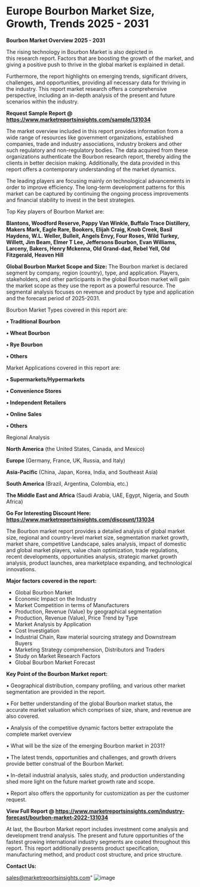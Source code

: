 # Europe Bourbon Market Size, Growth, Trends 2025 - 2031

<Strong> Bourbon Market Overview 2025 - 2031</strong>

The rising technology in Bourbon Market is also depicted in this research report. Factors that are boosting the growth of the market, and giving a positive push to thrive in the global market is explained in detail.

Furthermore, the report highlights on emerging trends, significant drivers, challenges, and opportunities, providing all necessary data for thriving in the industry. This report market research offers a comprehensive perspective, including an in-depth analysis of the present and future scenarios within the industry.

<strong>Request Sample Report @ <a href=https://www.marketreportsinsights.com/sample/131034>https://www.marketreportsinsights.com/sample/131034</a></strong>

The market overview included in this report provides information from a wide range of resources like government organizations, established companies, trade and industry associations, industry brokers and other such regulatory and non-regulatory bodies. The data acquired from these organizations authenticate the Bourbon research report, thereby aiding the clients in better decision making. Additionally, the data provided in this report offers a contemporary understanding of the market dynamics.

The leading players are focusing mainly on technological advancements in order to improve efficiency. The long-term development patterns for this market can be captured by continuing the ongoing process improvements and financial stability to invest in the best strategies.

Top Key players of Bourbon Market are:

<strong>Blantons, Woodford Reserve, Pappy Van Winkle, Buffalo Trace Distillery, Makers Mark, Eagle Rare, Bookers, Elijah Craig, Knob Creek, Basil Haydens, W.L. Weller, Bulleit, Angels Envy, Four Roses, Wild Turkey, Willett, Jim Beam, Elmer T Lee, Jeffersons Bourbon, Evan Williams, Larceny, Bakers, Henry Mckenna, Old Grand-dad, Rebel Yell, Old Fitzgerald, Heaven Hill</strong>

<strong><b>Global Bourbon Market Scope and Size:</b></strong>
The Bourbon market is declared segment by company, region (country), type, and application. Players, stakeholders, and other participants in the global Bourbon market will gain the market scope as they use the report as a powerful resource. The segmental analysis focuses on revenue and product by type and application and the forecast period of 2025-2031.

Bourbon Market Types covered in this report are:

<strong>• Traditional Bourbon

• Wheat Bourbon

• Rye Bourbon

• Others</strong>

Market Applications covered in this report are:

<strong>• Supermarkets/Hypermarkets

• Convenience Stores

• Independent Retailers

• Online Sales

• Others</strong> 

Regional Analysis

<strong>North America</strong> (the United States, Canada, and Mexico)

<strong>Europe</strong> (Germany, France, UK, Russia, and Italy)

<strong>Asia-Pacific</strong> (China, Japan, Korea, India, and Southeast Asia)

<strong>South America</strong> (Brazil, Argentina, Colombia, etc.)

<strong>The Middle East and Africa</strong> (Saudi Arabia, UAE, Egypt, Nigeria, and South Africa)

<strong>Go For Interesting Discount Here: <a href=https://www.marketreportsinsights.com/discount/131034>https://www.marketreportsinsights.com/discount/131034</a></strong>

The Bourbon market report provides a detailed analysis of global market size, regional and country-level market size, segmentation market growth, market share, competitive Landscape, sales analysis, impact of domestic and global market players, value chain optimization, trade regulations, recent developments, opportunities analysis, strategic market growth analysis, product launches, area marketplace expanding, and technological innovations.

<strong><b>Major factors covered in the report:</b></strong>
<ul>
  <li>Global Bourbon Market </li>
  <li>Economic Impact on the Industry</li>
  <li>Market Competition in terms of Manufacturers</li>
  <li>Production, Revenue (Value) by geographical segmentation</li>
  <li>Production, Revenue (Value), Price Trend by Type</li>
  <li>Market Analysis by Application</li>
  <li>Cost Investigation</li>
  <li>Industrial Chain, Raw material sourcing strategy and Downstream Buyers</li>
  <li>Marketing Strategy comprehension, Distributors and Traders</li>
  <li>Study on Market Research Factors</li>
  <li>Global Bourbon Market Forecast</li>
</ul>

<strong><b>Key Point of the Bourbon Market report:</b></strong>

• Geographical distribution, company profiling, and various other market segmentation are provided in the report.

• For better understanding of the global Bourbon market status, the accurate market valuation which comprises of size, share, and revenue are also covered.

• Analysis of the competitive dynamic factors better extrapolate the complete market overview

• What will be the size of the emerging Bourbon market in 2031?

• The latest trends, opportunities and challenges, and growth drivers provide better construal of the Bourbon Market.

• In-detail industrial analysis, sales study, and production understanding shed more light on the future market growth rate and scope.

• Report also offers the opportunity for customization as per the customer request.

<strong><b>View Full Report @ <a href=https://www.marketreportsinsights.com/industry-forecast/bourbon-market-2022-131034>https://www.marketreportsinsights.com/industry-forecast/bourbon-market-2022-131034</a></b></strong>


At last, the Bourbon Market report includes investment come analysis and development trend analysis. The present and future opportunities of the fastest growing international industry segments are coated throughout this report. This report additionally presents product specification, manufacturing method, and product cost structure, and price structure.

<strong>Contact Us:</strong>

sales@marketreportsinsights.com"
![image](https://github.com/user-attachments/assets/16736923-b92a-4658-aaaa-3361d50a3784)
